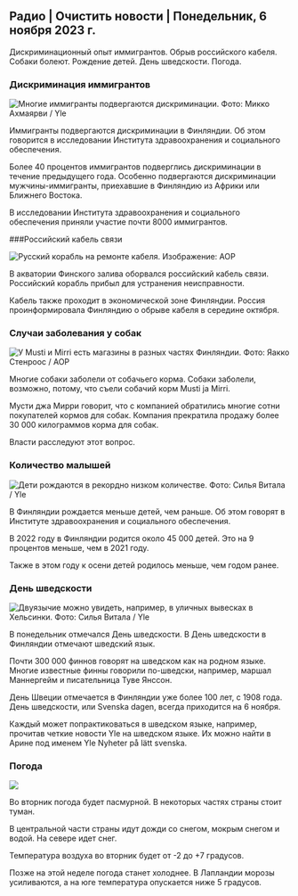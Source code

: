 ## Радио \| Очистить новости \| Понедельник, 6 ноября 2023 г.

Дискриминационный опыт иммигрантов. Обрыв российского кабеля. Собаки болеют. Рождение детей. День шведскости. Погода.

### Дискриминация иммигрантов

![Многие иммигранты подвергаются дискриминации. Фото: Микко Ахмаярви / Yle](https://images.cdn.yle.fi/image/upload/c_crop,h_2485,w_4419,x_0,y_114/ar_1.7777777777777777,c_fill,g_faces,h_675,w_1200/dpr_1.0/q_auto:eco/f_auto/fl_lossy/v1698074800/39-115894164df61298ec3e)

Иммигранты подвергаются дискриминации в Финляндии. Об этом говорится в исследовании Института здравоохранения и социального обеспечения.

Более 40 процентов иммигрантов подверглись дискриминации в течение предыдущего года. Особенно подвергаются дискриминации мужчины-иммигранты, приехавшие в Финляндию из Африки или Ближнего Востока.

В исследовании Института здравоохранения и социального обеспечения приняли участие почти 8000 иммигрантов.

###Российский кабель связи

![Русский корабль на ремонте кабеля. Изображение: AOP](https://images.cdn.yle.fi/image/upload/c_crop,h_3283,w_5838,x_0,y_380/ar_1.77777777777777777,c_fill,g_faces,h_675,w_1200/dpr_1.0/q_auto:eco/f_auto/fl_lossy/v1699268142/39-11962776548c5acae94c)

В акватории Финского залива оборвался российский кабель связи. Российский корабль прибыл для устранения неисправности.

Кабель также проходит в экономической зоне Финляндии. Россия проинформировала Финляндию о обрыве кабеля в середине октября.

### Случаи заболевания у собак

![У Musti и Mirri есть магазины в разных частях Финляндии. Фото: Яакко Стенроос / AOP](https://images.cdn.yle.fi/image/upload/c_crop,h_2746,w_4883,x_0,y_452/ar_1.7777777777777777,c_fill,g_faces,h_675,w_1200/dpr_1.0/q_auto:eco/f_auto/fl_lossy/v1699194714/39-11960056547a6fe024cd)

Многие собаки заболели от собачьего корма. Собаки заболели, возможно, потому, что съели собачий корм Musti ja Mirri.

Мусти джа Мирри говорит, что с компанией обратились многие сотни покупателей кормов для собак. Компания прекратила продажу более 30 000 килограммов корма для собак.

Власти расследуют этот вопрос.

### Количество малышей

![Дети рождаются в рекордно низком количестве. Фото: Силья Витала / Yle](https://images.cdn.yle.fi/image/upload/c_crop,h_2812,w_5000,x_0,y_233/ar_1.7777777777777777,c_fill,g_faces,h_675,w_1200/dpr_1.0/q_auto:eco/f_auto/fl_lossy/v1697805617/39-1189261653274b0907f5)

В Финляндии рождается меньше детей, чем раньше. Об этом говорят в Институте здравоохранения и социального обеспечения.

В 2022 году в Финляндии родится около 45 000 детей. Это на 9 процентов меньше, чем в 2021 году.

Также в этом году к осени детей родилось меньше, чем годом ранее.

### День шведскости

![Двуязычие можно увидеть, например, в уличных вывесках в Хельсинки. Фото: Силья Витала / Yle](https://images.cdn.yle.fi/image/upload/c_crop,h_2813,w_5000,x_0,y_0/ar_1.7777777777777777,c_fill,g_faces,h_675,w_1200/dpr_1.0/q_auto:eco/f_auto/fl_lossy/v1615970514/39-7850546051bda715b05)

В понедельник отмечался День шведскости. В День шведскости в Финляндии отмечают шведский язык.

Почти 300 000 финнов говорят на шведском как на родном языке. Многие известные финны говорили по-шведски, например, маршал Маннергейм и писательница Туве Янссон.

День Швеции отмечается в Финляндии уже более 100 лет, с 1908 года. День шведскости, или Svenska dagen, всегда приходится на 6 ноября.

Каждый может попрактиковаться в шведском языке, например, прочитав четкие новости Yle на шведском языке. Их можно найти в Арине под именем Yle Nyheter på lätt svenska.

### Погода

![](https://images.cdn.yle.fi/image/upload/c_crop,h_1080,w_1919,x_0,y_0/ar_1.7777777777777777,c_fill,g_faces,h_675,w_1200/dpr_1.0/q_auto:eco/f_auto/fl_lossy/v1699290254/39-119671665491c7602c1a)

Во вторник погода будет пасмурной. В некоторых частях страны стоит туман.

В центральной части страны идут дожди со снегом, мокрым снегом и водой. На севере идет снег.

Температура воздуха во вторник будет от -2 до +7 градусов.

Позже на этой неделе погода станет холоднее. В Лапландии морозы усиливаются, а на юге температура опускается ниже 5 градусов.
